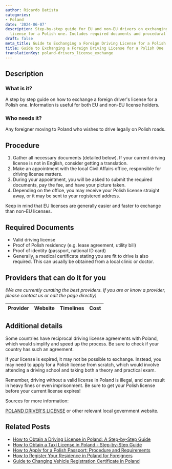 ```yaml
---
author: Ricardo Batista
categories:
- Poland
date: '2024-06-07'
description: Step-by-step guide for EU and non-EU drivers on exchanging a foreign
  license for a Polish one. Includes required documents and procedural details.
draft: false
meta_title: Guide to Exchanging a Foreign Driving License for a Polish One
title: Guide to Exchanging a Foreign Driving License for a Polish One
translationKey: poland-drivers_license_exchange
---
```


## Description
### What is it?
A step by step guide on how to exchange a foreign driver's license for a Polish one. Information is useful for both EU and non-EU license holders. 

### Who needs it?
Any foreigner moving to Poland who wishes to drive legally on Polish roads.

## Procedure

1. Gather all necessary documents (detailed below). If your current driving license is not in English, consider getting a translation.
2. Make an appointment with the local Civil Affairs office, responsible for driving license matters.
3. During your appointment, you will be asked to submit the required documents, pay the fee, and have your picture taken.
4. Depending on the office, you may receive your Polish license straight away, or it may be sent to your registered address.

Keep in mind that EU licenses are generally easier and faster to exchange than non-EU licenses.

## Required Documents

- Valid driving license
- Proof of Polish residency (e.g. lease agreement, utility bill)
- Proof of identity (passport, national ID card)
- Generally, a medical certificate stating you are fit to drive is also required. This can usually be obtained from a local clinic or doctor.

## Providers that can do it for you

_(We are currently curating the best providers. If you are or know a provider, please contact us or edit the page directly)_

| Provider        |     Website     |     Timelines    |       Cost      |
| --------------- | --------------- |  :-------------: | :-------------: |

## Additional details
Some countries have reciprocal driving license agreements with Poland, which would simplify and speed up the process. Be sure to check if your country has such an agreement. 

If your license is expired, it may not be possible to exchange. Instead, you may need to apply for a Polish license from scratch, which would involve attending a driving school and taking both a theory and practical exam.

Remember, driving without a valid license in Poland is illegal, and can result in heavy fines or even imprisonment. Be sure to get your Polish license before your current license expires! 

Sources for more information:

[POLAND DRIVER'S LICENSE](http://www.rightservice.gov.lb/rightservice/Pages/RSHome.aspx?langId=1) or other relevant local government website.


## Related Posts

- [How to Obtain a Driving License in Poland: A Step-by-Step Guide](https://tramitit.com/guides/poland/driving_license/)
- [How to Obtain a Taxi License in Poland - Step-by-Step Guide](https://tramitit.com/guides/poland/taxi_license/)
- [How to Apply for a Polish Passport: Procedure and Requirements](https://tramitit.com/guides/poland/passport/)
- [How to Register Your Residence in Poland for Foreigners](https://tramitit.com/guides/poland/registering_the_residence_of_a_foreigner/)
- [Guide to Changing Vehicle Registration Certificate in Poland](https://tramitit.com/guides/poland/change_of_registration_certificate/)